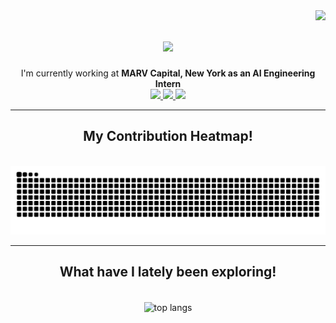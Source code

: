 <img align="right" src="https://visitor-badge.laobi.icu/badge?page_id=rohan-g0re.rohan-g0re" />

<h1 align="center">
  <img src="https://readme-typing-svg.herokuapp.com/?font=Righteous&size=35&center=true&vCenter=true&width=500&height=70&duration=4000&lines=Hi+There!+👋;+I'm+Rohan+Gore!;" />
</h1>


<div align="center">
  I'm currently working at <b>MARV Capital, New York as an AI Engineering Intern</b>
</div>


<div align="center"> 
  <a href="mailto:rohang.atwork@gmail.com">
    <img src="https://img.shields.io/badge/Gmail-333333?style=for-the-badge&logo=gmail&logoColor=red">
  </a>
  <a href="https://linkedin.com/in/rohan-g0re" target="_blank">
    <img src="https://img.shields.io/badge/LinkedIn-0077B5?style=for-the-badge&logo=linkedin&logoColor=white" target="_blank" />
  </a>
  <a href="https://rohangore.com" target="_blank">
     <img src="https://img.shields.io/badge/Portfolio-FF5722?style=for-the-badge&logo=todoist&logoColor=white" target="_blank" />
  </a>
</div>

<hr/>

<div align="center">
  <h2>My Contribution Heatmap!</h2>
  <br>

  <picture>
    <source media="(prefers-color-scheme: dark)"
            srcset="https://raw.githubusercontent.com/rohan-g0re/rohan-g0re/output/github-contribution-grid-snake-dark.svg" />
    <source media="(prefers-color-scheme: light)"
            srcset="https://raw.githubusercontent.com/rohan-g0re/rohan-g0re/output/github-contribution-grid-snake.svg" />
    <img alt="github-snake"
         src="https://raw.githubusercontent.com/rohan-g0re/rohan-g0re/output/github-contribution-grid-snake.svg" />
  </picture>

  <br/>
</div>

<hr/>

<h2 align="center">What have I lately been exploring!</h2>
<div align=center>
  <!-- <img width=390 src="https://github-readme-stats.vercel.app/api?username=rohan-g0re&count_private=true&show_icons=true&theme=react&rank_icon=github&border_radius=10" alt="readme stats" /> -->
  <br/>
  <img width=325 align="center" src="https://github-readme-stats.vercel.app/api/top-langs/?username=rohan-g0re&hide=HTML&langs_count=8&layout=compact&theme=react&border_radius=10&size_weight=0.5&count_weight=0.5&exclude_repo=github-readme-stats" alt="top langs" />
</div>

<br/><br/>

